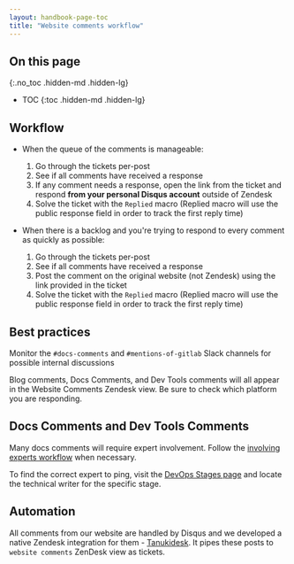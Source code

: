 ```yaml
---
layout: handbook-page-toc
title: "Website comments workflow"
---
```


## On this page
{:.no_toc .hidden-md .hidden-lg}

- TOC
{:toc .hidden-md .hidden-lg}

## Workflow

- When the queue of the comments is manageable:
  1. Go through the tickets per-post
  1. See if all comments have received a response
  1. If any comment needs a response, open the link from the ticket and respond **from your personal Disqus account** outside of Zendesk
  1. Solve the ticket with the `Replied` macro (Replied macro will use the public response field in order to track the first reply time)


- When there is a backlog and you're trying to respond to every comment as quickly as possible:
  1. Go through the tickets per-post
  1. See if all comments have received a response
  1. Post the comment on the original website (not Zendesk) using the link provided in the ticket
  1. Solve the ticket with the `Replied` macro (Replied macro will use the public response field in order to track the first reply time)
  
## Best practices

Monitor the `#docs-comments` and `#mentions-of-gitlab` Slack channels for possible internal discussions

Blog comments, Docs Comments, and Dev Tools comments will all appear in the Website Comments Zendesk view. Be sure to check which platform you are responding.


## Docs Comments and Dev Tools Comments

Many docs comments will require expert involvement. Follow the [involving experts workflow](/handbook/marketing/community-relations/community-advocacy/workflows/involving-experts/) when necessary.

To find the correct expert to ping, visit the [DevOps Stages page](/handbook/product/product-categories/#devops-stages) and locate the technical writer for the specific stage.

## Automation

All comments from our website are handled by Disqus and we developed a native Zendesk integration for them - [Tanukidesk](https://gitlab.com/gitlab-com/marketing/community-relations/community-advocacy/tanukidesk). It pipes these posts to `website comments` ZenDesk view as tickets.

